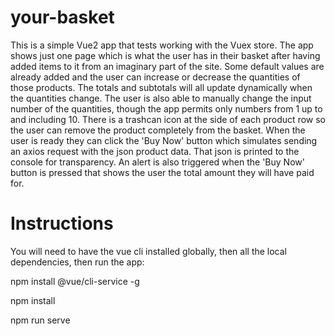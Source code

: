 # your-basket

This is a simple Vue2 app that tests working with the Vuex store. The app shows just one page which is what the user has in their basket after having added items to it from an imaginary part of the site. Some default values are already added and the user can increase or decrease the quantities of those products. The totals and subtotals will all update dynamically when the quantities change. The user is also able to manually change the input number of the quantities, though the app permits only numbers from 1 up to and including 10. There is a trashcan icon at the side of each product row so the user can remove the product completely from the basket. When the user is ready they can click the 'Buy Now' button which simulates sending an axios request with the json product data. That json is printed to the console for transparency. An alert is also triggered when the 'Buy Now' button is pressed that shows the user the total amount they will have paid for.

# Instructions

You will need to have the vue cli installed globally, then all the local dependencies, then run the app:

npm install @vue/cli-service -g

npm install

npm run serve
